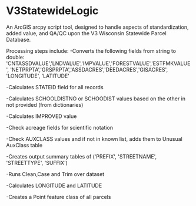 # V3StatewideLogic
An ArcGIS arcpy script tool, designed to handle aspects of standardization, added value, and QA/QC upon the V3 Wisconsin Statewide Parcel Database.

Processing steps include:
-Converts the following fields from string to double:
'CNTASSDVALUE','LNDVALUE','IMPVALUE','FORESTVALUE','ESTFMKVALUE', 'NETPRPTA','GRSPRPTA','ASSDACRES','DEEDACRES','GISACRES', 'LONGITUDE', 'LATITUDE'

-Calculates STATEID field for all records

-Calculates SCHOOLDISTNO or SCHOODIST values based on the other in not provided (from dictionaries)

-Calculates IMPROVED value

-Check acreage fields for scientific notation

-Check AUXCLASS values and if not in known list, adds them to Unusual AuxClass table

-Creates output summary tables of ('PREFIX', 'STREETNAME', 'STREETTYPE', 'SUFFIX')

-Runs Clean,Case and Trim over dataset

-Calculates LONGITUDE and LATITUDE

-Creates a Point feature class of all parcels
